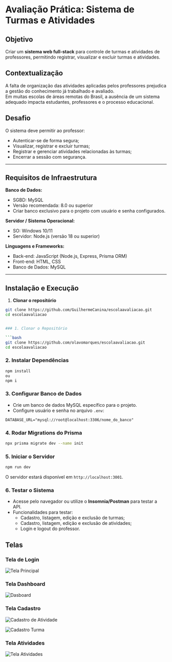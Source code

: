 # Avaliação Prática: Sistema de Turmas e Atividades

## Objetivo
Criar um **sistema web full-stack** para controle de turmas e atividades de professores, permitindo registrar, visualizar e excluir turmas e atividades.

## Contextualização
A falta de organização das atividades aplicadas pelos professores prejudica a gestão do conhecimento já trabalhado e avaliado.  
Em muitas escolas de áreas remotas do Brasil, a ausência de um sistema adequado impacta estudantes, professores e o processo educacional.

## Desafio
O sistema deve permitir ao professor:
- Autenticar-se de forma segura;
- Visualizar, registrar e excluir turmas;
- Registrar e gerenciar atividades relacionadas às turmas;
- Encerrar a sessão com segurança.

---

## Requisitos de Infraestrutura

**Banco de Dados:**  
- SGBD: MySQL  
- Versão recomendada: 8.0 ou superior  
- Criar banco exclusivo para o projeto com usuário e senha configurados.

**Servidor / Sistema Operacional:**  
- SO: Windows 10/11  
- Servidor: Node.js (versão 18 ou superior)

**Linguagens e Frameworks:**  
- Back-end: JavaScript (Node.js, Express, Prisma ORM)  
- Front-end: HTML, CSS  
- Banco de Dados: MySQL

---

## Instalação e Execução

1. **Clonar o repositório**
```bash
git clone https://github.com/GuilhermeCanina/escolaavaliacao.git
cd escolaavaliacao


### 1. Clonar o Repositório

```bash
git clone https://github.com/olavomarques/escolaavaliacao.git
cd escolaavaliacao
```

### 2. Instalar Dependências

```bash
npm install
ou
npm i
```

### 3. Configurar Banco de Dados
- Crie um banco de dados MySQL específico para o projeto.  
- Configure usuário e senha no arquivo `.env`:

```env
DATABASE_URL="mysql://root@localhost:3306/nome_do_banco"
```

### 4. Rodar Migrations do Prisma

```bash
npx prisma migrate dev --name init
```

### 5. Iniciar o Servidor

```bash
npm run dev
```

O servidor estará disponível em `http://localhost:3001`.

### 6. Testar o Sistema
- Acesse pelo navegador ou utilize o **Insomnia/Postman** para testar a API.  
- Funcionalidades para testar:
  - Cadastro, listagem, edição e exclusão de turmas;
  - Cadastro, listagem, edição e exclusão de atividades;
  - Login e logout do professor.
## Telas

### Tela de Login

![Tela Principal](imagens/login.png)
### Tela Dashboard

![Dasboard](imagens/dashboard.png)

### Tela Cadastro

![Cadastro de Atividade](<imagens/cadastro atividades.png>)

![Cadastro Turma](<imagens/Captura de tela 2025-10-24 110237.png>)
### Tela Atividades

![Tela Atividades](https://github.com/Olavomarques/escolaavaliacao-mobile/blob/30d6176e7cb90134e07f957319b6b5cd62a987f5/imagens/atividade%20turma.png)

